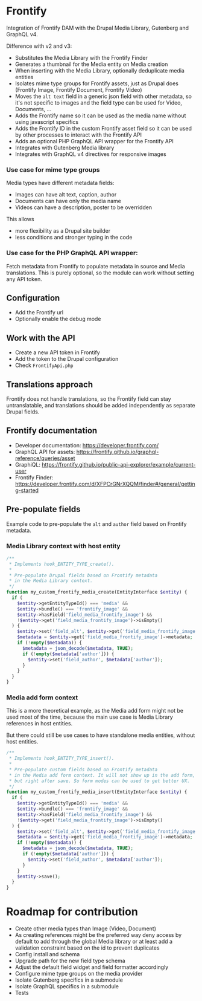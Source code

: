 # Frontify

Integration of Frontify DAM
with the Drupal Media Library, Gutenberg and GraphQL v4.

Difference with v2 and v3:

- Substitutes the Media Library with the Frontify Finder
- Generates a thumbnail for the Media entity on Media creation
- When inserting with the Media Library, optionally deduplicate media entities
- Isolates mime type groups for Frontify assets, just as Drupal does (Frontify Image, Frontify Document, Frontify Video)
- Moves the `alt text` field in a generic json field with other metadata, so it's not specific to images
and the field type can be used for Video, Documents, ...
- Adds the Frontify name so it can be used as the media name without using javascript specifics
- Adds the Frontify ID in the custom Frontify asset field so it can be used by other processes to interact with the Frontify API
- Adds an optional PHP GraphQL API wrapper for the Frontify API
- Integrates with Gutenberg Media library
- Integrates with GraphQL v4 directives for responsive images

### Use case for mime type groups

Media types have different metadata fields:
- Images can have alt text, caption, author
- Documents can have only the media name
- Videos can have a description, poster to be overridden

This allows
- more flexibility as a Drupal site builder
- less conditions and stronger typing in the code

### Use case for the PHP GraphQL API wrapper:

Fetch metadata from Frontify to populate metadata in source and Media translations.
This is purely optional, so the module can work without setting any API token.

## Configuration

- Add the Frontify url
- Optionally enable the debug mode

## Work with the API

- Create a new API token in Frontify
- Add the token to the Drupal configuration
- Check `FrontifyApi.php`

## Translations approach

Frontify does not handle translations, so the Frontify field can stay
untranslatable, and translations should be added independently as separate
Drupal fields.

## Frontify documentation

- Developer documentation: https://developer.frontify.com/
- GraphQL API for assets: https://frontify.github.io/graphql-reference/queries/asset
- GraphiQL: https://frontify.github.io/public-api-explorer/example/current-user
- Frontify Finder: https://developer.frontify.com/d/XFPCrGNrXQQM/finder#/general/getting-started

## Pre-populate fields

Example code to pre-populate the `alt` and `author` field based on
Frontify metadata.

### Media Library context with host entity

```php
/**
 * Implements hook_ENTITY_TYPE_create().
 *
 * Pre-populate Drupal fields based on Frontify metadata
 * in the Media Library context.
 */
function my_custom_frontify_media_create(EntityInterface $entity) {
  if (
    $entity->getEntityTypeId() === 'media' &&
    $entity->bundle() === 'frontify_image' &&
    $entity->hasField('field_media_frontify_image') &&
    !$entity->get('field_media_frontify_image')->isEmpty()
  ) {
    $entity->set('field_alt', $entity->get('field_media_frontify_image')->name);
    $metadata = $entity->get('field_media_frontify_image')->metadata;
    if (!empty($metadata)) {
      $metadata = json_decode($metadata, TRUE);
      if (!empty($metadata['author'])) {
        $entity->set('field_author', $metadata['author']);
      }
    }
  }
}
```

### Media add form context

This is a more theoretical example, as the Media add form might not be used
most of the time, because the main use case is Media Library references
in host entities.

But there could still be use cases to have standalone media entities, without
host entities.

```php
/**
 * Implements hook_ENTITY_TYPE_insert().
 *
 * Pre-populate custom fields based on Frontify metadata
 * in the Media add form context. It will not show up in the add form,
 * but right after save. So form modes can be used to get better UX.
 */
function my_custom_frontify_media_insert(EntityInterface $entity) {
  if (
    $entity->getEntityTypeId() === 'media' &&
    $entity->bundle() === 'frontify_image' &&
    $entity->hasField('field_media_frontify_image') &&
    !$entity->get('field_media_frontify_image')->isEmpty()
  ) {
    $entity->set('field_alt', $entity->get('field_media_frontify_image')->name);
    $metadata = $entity->get('field_media_frontify_image')->metadata;
    if (!empty($metadata)) {
      $metadata = json_decode($metadata, TRUE);
      if (!empty($metadata['author'])) {
        $entity->set('field_author', $metadata['author']);
      }
    }
    $entity->save();
  }
}
```

# Roadmap for contribution

- Create other media types than Image (Video, Document)
- As creating references might be the preferred way
deny access by default to add through the global Media library
or at least add a validation constraint based on the id to prevent duplicates
- Config install and schema
- Upgrade path for the new field type schema
- Adjust the default field widget and field formatter accordingly
- Configure mime type groups on the media provider
- Isolate Gutenberg specifics in a submodule
- Isolate GraphQL specifics in a submodule
- Tests
